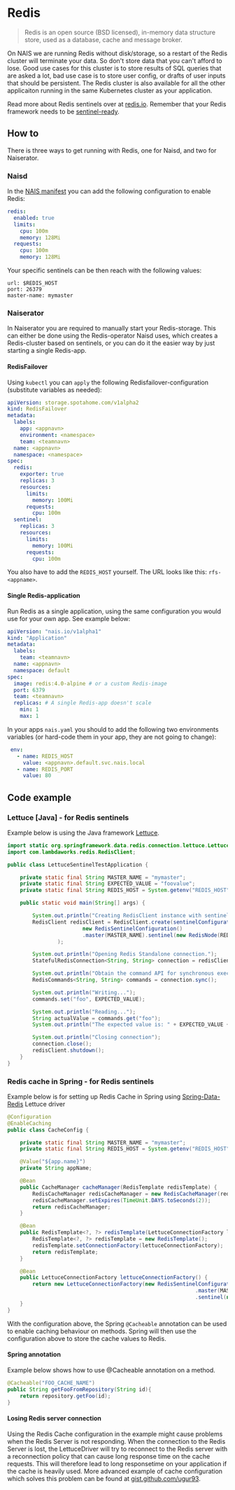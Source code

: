 Redis
=====

> Redis is an open source (BSD licensed), in-memory data structure store, used as a database, cache and message broker.

On NAIS we are running Redis without disk/storage, so a restart of the Redis cluster will terminate your data. So don't store data that you can't afford to lose. Good use cases for this cluster is to store results of SQL queries that are asked a lot, bad use case is to store user config, or drafts of user inputs that should be persistent. The Redis cluster is also available for all the other applicaiton running in the same Kubernetes cluster as your application.

Read more about Redis sentinels over at [redis.io](https://redis.io/topics/sentinel). Remember that your Redis framework needs to be [sentinel-ready](https://redis.io/topics/sentinel-clients).


## How to

There is three ways to get running with Redis, one for Naisd, and two for Naiserator.


### Naisd

In the [NAIS manifest](/documentation/contracts/README.md#nais-manifest) you can add the following configuration to enable Redis:

```yaml
redis:
  enabled: true
  limits:
    cpu: 100m
    memory: 128Mi
  requests:
    cpu: 100m
    memory: 128Mi
```

Your specific sentinels can be then reach with the following values:

```
url: $REDIS_HOST
port: 26379
master-name: mymaster
```


### Naiserator

In Naiserator you are required to manually start your Redis-storage. This can either be done using the Redis-operator Naisd uses, which creates a Redis-cluster based on sentinels, or you can do it the easier way by just starting a single Redis-app.


#### RedisFailover

Using `kubectl` you can `apply` the following Redisfailover-configuration (substitute variables as needed):

```yaml
apiVersion: storage.spotahome.com/v1alpha2
kind: RedisFailover
metadata:
  labels:
    app: <appnavn>
    environment: <namespace>
    team: <teamnavn>
  name: <appnavn>
  namespace: <namespace>
spec:
  redis:
    exporter: true
    replicas: 3
    resources:
      limits:
        memory: 100Mi
      requests:
        cpu: 100m
  sentinel:
    replicas: 3
    resources:
      limits:
        memory: 100Mi
      requests:
        cpu: 100m
```

You also have to add the `REDIS_HOST` yourself. The URL looks like this: `rfs-<appname>`.


#### Single Redis-application

Run Redis as a single application, using the same configuration you would use for your own app. See example below:

```yaml
apiVersion: "nais.io/v1alpha1"
kind: "Application"
metadata:
  labels:
    team: <teamnavn>
  name: <appnavn>
  namespace: default
spec:
  image: redis:4.0-alpine # or a custom Redis-image
  port: 6379
  team: <teamnavn>
  replicas: # A single Redis-app doesn't scale
    min: 1
    max: 1
```

In your apps `nais.yaml` you should to add the following two environments variables (or hard-code them in your app, they are not going to change):

```yaml
 env:
   - name: REDIS_HOST
     value: <appnavn>.default.svc.nais.local
   - name: REDIS_PORT
     value: 80
```


## Code example


### Lettuce [Java] - for Redis sentinels

Example below is using the Java framework [Lettuce](https://github.com/lettuce-io/lettuce-core).

```java
import static org.springframework.data.redis.connection.lettuce.LettuceConverters.sentinelConfigurationToRedisURI;
import com.lambdaworks.redis.RedisClient;

public class LettuceSentinelTestApplication {

    private static final String MASTER_NAME = "mymaster";
    private static final String EXPECTED_VALUE = "foovalue";
    private static final String REDIS_HOST = System.getenv("REDIS_HOST");

    public static void main(String[] args) {

    	System.out.println("Creating RedisClient instance with sentinel connection");
        RedisClient redisClient = RedisClient.create(sentinelConfigurationToRedisURI(
                        new RedisSentinelConfiguration()
                        .master(MASTER_NAME).sentinel(new RedisNode(REDIS_HOST, 26379)))
                );

        System.out.println("Opening Redis Standalone connection.");
        StatefulRedisConnection<String, String> connection = redisClient.connect();

        System.out.println("Obtain the command API for synchronous execution");
        RedisCommands<String, String> commands = connection.sync();

        System.out.println("Writing...");
        commands.set("foo", EXPECTED_VALUE);

        System.out.println("Reading...");
        String actualValue = commands.get("foo");
        System.out.println("The expected value is: " + EXPECTED_VALUE + ". Actual value is: " + actualValue);

        System.out.println("Closing connection");
        connection.close();
        redisClient.shutdown();
    }
}
```


### Redis cache in Spring - for Redis sentinels

Example below is for setting up Redis Cache in Spring using [Spring-Data-Redis](https://projects.spring.io/spring-data-redis/) Lettuce driver

```java
@Configuration
@EnableCaching
public class CacheConfig {

    private static final String MASTER_NAME = "mymaster";
    private static final String REDIS_HOST = System.getenv("REDIS_HOST");

    @Value("${app.name}")
    private String appName;

    @Bean
    public CacheManager cacheManager(RedisTemplate redisTemplate) {
        RedisCacheManager redisCacheManager = new RedisCacheManager(redisTemplate);
        redisCacheManager.setExpires(TimeUnit.DAYS.toSeconds(2));
        return redisCacheManager;
    }

    @Bean
    public RedisTemplate<?, ?> redisTemplate(LettuceConnectionFactory lettuceConnectionFactory) {
        RedisTemplate<?, ?> redisTemplate = new RedisTemplate();
        redisTemplate.setConnectionFactory(lettuceConnectionFactory);
        return redisTemplate;
    }

    @Bean
    public LettuceConnectionFactory lettuceConnectionFactory() {
        return new LettuceConnectionFactory(new RedisSentinelConfiguration()
                                                            .master(MASTER_NAME)
                                                            .sentinel(new RedisNode(REDIS_HOST, 26379)));
    }
}
```

With the configuration above, the Spring `@Cacheable` annotation can be used to enable caching behaviour on methods. Spring will then use the configuration above to store the cache values to Redis.


#### Spring annotation

Example below shows how to use @Cacheable annotation on a method.
```java
@Cacheable("FOO_CACHE_NAME")
public String getFooFromRepository(String id){
    return repository.getFoo(id);
}
```


#### Losing Redis server connection

Using the Redis Cache configuration in the example might cause problems when the Redis Server is not responding. When the connection to the Redis Server is lost, the LettuceDriver will try to reconnect to the Redis server with a reconnection policy that can cause long response time on the cache requests. This will therefore lead to long responsetime on your application if the cache is heavily used. More advanced example of cache configuration which solves this problem can be found at [gist.github.com/ugur93](https://gist.github.com/ugur93/4e047c03c0d152d245e391d70788829a).
